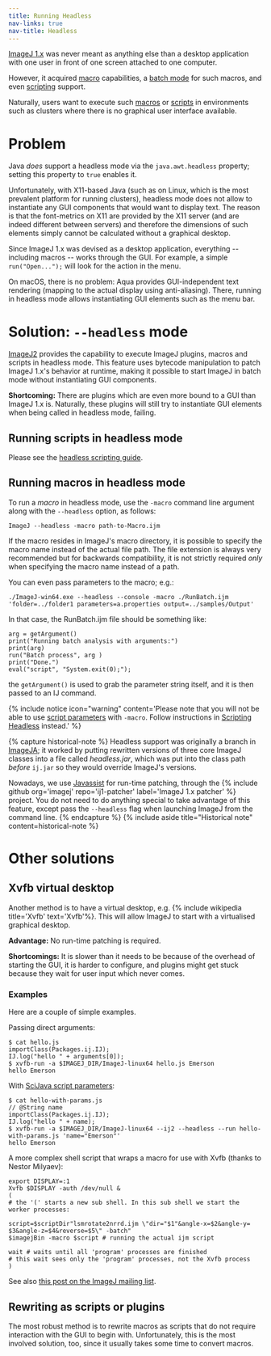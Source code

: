 ```yaml
---
title: Running Headless
nav-links: true
nav-title: Headless
---
```


[ImageJ 1.x](/software/imagej1) was never meant as anything else than a desktop application with one user in front of one screen attached to one computer.

However, it acquired [macro](/scripting/macro) capabilities, a [batch mode](/scripting/batch) for such macros, and even [scripting](/scripting) support.

Naturally, users want to execute such [macros](/scripting/macro) or [scripts](/scripting) in environments such as clusters where there is no graphical user interface available.

# Problem

Java *does* support a headless mode via the `java.awt.headless` property; setting this property to `true` enables it.

Unfortunately, with X11-based Java (such as on Linux, which is the most prevalent platform for running clusters), headless mode does not allow to instantiate any GUI components that would want to display text. The reason is that the font-metrics on X11 are provided by the X11 server (and are indeed different between servers) and therefore the dimensions of such elements simply cannot be calculated without a graphical desktop.

Since ImageJ 1.x was devised as a desktop application, everything -- including macros -- works through the GUI. For example, a simple `run("Open...");` will look for the action in the menu.

On macOS, there is no problem: Aqua provides GUI-independent text rendering (mapping to the actual display using anti-aliasing). There, running in headless mode allows instantiating GUI elements such as the menu bar.

# Solution: `--headless` mode

[ImageJ2](/software/imagej2) provides the capability to execute ImageJ plugins,
macros and scripts in headless mode. This feature uses bytecode manipulation to
patch ImageJ 1.x's behavior at runtime, making it possible to start ImageJ in
batch mode without instantiating GUI components.

**Shortcoming:** There are plugins which are even more bound to a GUI than
ImageJ 1.x is. Naturally, these plugins will still try to instantiate GUI
elements when being called in headless mode, failing.

## Running scripts in headless mode

Please see the [headless scripting guide](/scripting/headless).

## Running macros in headless mode

To run a *macro* in headless mode, use the `-macro` command line argument along with the `--headless` option, as follows:

`ImageJ --headless -macro path-to-Macro.ijm`

If the macro resides in ImageJ's macro directory, it is possible to specify the macro name instead of the actual file path. The file extension is always very recommended but for backwards compatibility, it is not strictly required *only* when specifying the macro name instead of a path.

You can even pass parameters to the macro; e.g.:

`./ImageJ-win64.exe --headless --console -macro ./RunBatch.ijm 'folder=../folder1 parameters=a.properties output=../samples/Output'`

In that case, the RunBatch.ijm file should be something like:

    arg = getArgument()
    print("Running batch analysis with arguments:")
    print(arg)
    run("Batch process", arg )
    print("Done.")
    eval("script", "System.exit(0);");

the `getArgument()` is used to grab the parameter string itself, and it is then passed to an IJ command.

{% include notice icon="warning" content='Please note that you will not be able to use [script parameters](/scripting/parameters) with `-macro`. Follow instructions in [Scripting Headless](/scripting/headless) instead.' %}

{% capture historical-note %}
Headless support was originally a branch in [ImageJA](/libs/imageja); it worked
by putting rewritten versions of three core ImageJ classes into a file called
*headless.jar*, which was put into the class path *before* `ij.jar` so they
would override ImageJ's versions.

Nowadays, we use [Javassist](/develop/javassist) for run-time patching, through
the
{% include github org='imagej' repo='ij1-patcher' label='ImageJ 1.x patcher' %}
project. You do not need to do anything special to
take advantage of this feature, except pass the `--headless` flag when
launching ImageJ from the command line.
{% endcapture %}
{% include aside title="Historical note" content=historical-note %}


# Other solutions
## Xvfb virtual desktop

Another method is to have a virtual desktop, e.g. {% include wikipedia title='Xvfb' text='Xvfb'%}. This will allow ImageJ to start with a virtualised graphical desktop.

**Advantage:** No run-time patching is required.

**Shortcomings:** It is slower than it needs to be because of the overhead of starting the GUI, it is harder to configure, and plugins might get stuck because they wait for user input which never comes.

### Examples

Here are a couple of simple examples.

Passing direct arguments:

    $ cat hello.js
    importClass(Packages.ij.IJ);
    IJ.log("hello " + arguments[0]);
    $ xvfb-run -a $IMAGEJ_DIR/ImageJ-linux64 hello.js Emerson
    hello Emerson

With [SciJava script parameters](/scripting/parameters):

    $ cat hello-with-params.js
    // @String name
    importClass(Packages.ij.IJ);
    IJ.log("hello " + name);
    $ xvfb-run -a $IMAGEJ_DIR/ImageJ-linux64 --ij2 --headless --run hello-with-params.js 'name="Emerson"'
    hello Emerson

A more complex shell script that wraps a macro for use with Xvfb (thanks to Nestor Milyaev):

    export DISPLAY=:1
    Xvfb $DISPLAY -auth /dev/null &
    (
    # the '(' starts a new sub shell. In this sub shell we start the worker processes:

    script=$scriptDir"lsmrotate2nrrd.ijm \"dir="$1"&angle-x=$2&angle-y=
    $3&angle-z=$4&reverse=$5\" -batch"
    $imagejBin -macro $script # running the actual ijm script

    wait # waits until all 'program' processes are finished
    # this wait sees only the 'program' processes, not the Xvfb process
    )

See also [this post on the ImageJ mailing list](https://list.nih.gov/cgi-bin/wa.exe?A2=IMAGEJ;5ace1ed0.1508).


## Rewriting as scripts or plugins

The most robust method is to rewrite macros as scripts that do not require interaction with the GUI to begin with. Unfortunately, this is the most involved solution, too, since it usually takes some time to convert macros.

